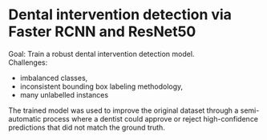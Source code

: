 # Dental intervention detection via Faster RCNN and ResNet50

Goal: Train a robust dental intervention detection model. <br>
Challenges: 
 - imbalanced classes, 
 - inconsistent bounding box labeling methodology, 
 - many unlabelled instances

The trained model was used to improve the original dataset through a semi-automatic process where a dentist could approve or reject high-confidence predictions that did not match the ground truth.

